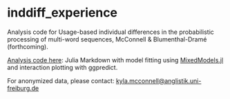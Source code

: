 # inddiff_experience
Analysis code for Usage-based individual differences in the probabilistic processing of multi-word sequences, McConnell &amp; Blumenthal-Dramé (forthcoming).

[Analysis code here](https://github.com/kyla-mcconnell/inddiff_experience/blob/main/spr_analysis_colloc.jmd): Julia Markdown with model fitting using [MixedModels.jl](https://github.com/JuliaStats/MixedModels.jl) and interaction plotting with ggpredict.

For anonymized data, please contact: kyla.mcconnell@anglistik.uni-freiburg.de
